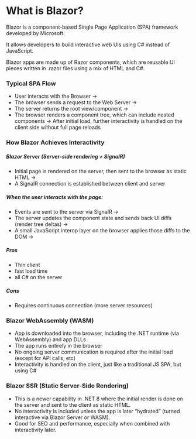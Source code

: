 # What is Blazor?
Blazor is a component-based Single Page Application (SPA) framework developed by Microsoft.

It allows developers to build interactive web UIs using C# instead of JavaScript.

Blazor apps are made up of Razor components, which are reusable UI pieces written in .razor files using a mix of HTML and C#.

### Typical SPA Flow
- User interacts with the Browser ->
- The browser sends a request to the Web Server ->
- The server returns the root view/component ->
- The browser renders a component tree, which can include nested components ->
After initial load, further interactivity is handled on the client side without full page reloads

### How Blazor Achieves Interactivity
##### Blazor Server (Server-side rendering + SignalR)
- Initial page is rendered on the server, then sent to the browser as static HTML ->
- A SignalR connection is established between client and server 


##### When the user interacts with the page:

- Events are sent to the server via SignalR ->
- The server updates the component state and sends back UI diffs (render tree deltas) ->
- A small JavaScript interop layer on the browser applies those diffs to the DOM ->

##### Pros 
- Thin client
- fast load time
- all C# on the server

##### Cons 
- Requires continuous connection (more server resources)

### Blazor WebAssembly (WASM)

- App is downloaded into the browser, including the .NET runtime (via WebAssembly) and app DLLs
- The app runs entirely in the browser
- No ongoing server communication is required after the initial load (except for API calls, etc)
- Interactivity is handled on the client, just like a traditional JS SPA, but using C#

### Blazor SSR (Static Server-Side Rendering)
- This is a newer capability in .NET 8 where the initial render is done on the server and sent to the client as static HTML.
- No interactivity is included unless the app is later “hydrated” (turned interactive via Blazor Server or WASM).
- Good for SEO and performance, especially when combined with interactivity later.
